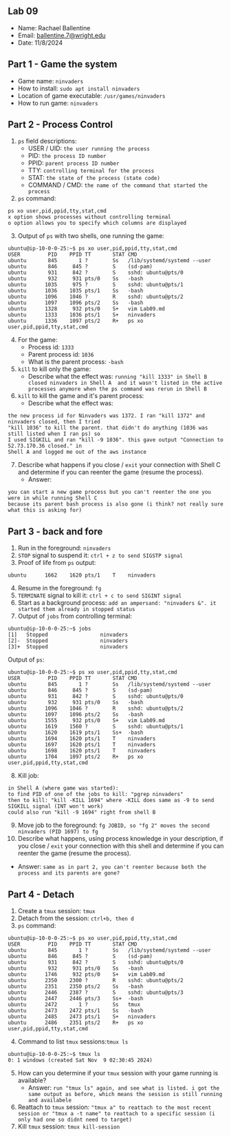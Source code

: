 ## Lab 09

- Name: Rachael Ballentine
- Email: ballentine.7@wright.edu
- Date: 11/8/2024

## Part 1 - Game the system

- Game name: `ninvaders`
- How to install: `sudo apt install ninvaders`
- Location of game executable: `/usr/games/ninvaders`
- How to run game: `ninvaders`

## Part 2 - Process Control

1. `ps` field descriptions:
   - USER / UID: `the user running the process`
   - PID: `the process ID number` 
   - PPID: `parent process ID number`
   - TTY: `controlling terminal for the process`
   - STAT: `the state of the process (state code)`
   - COMMAND / CMD: `the name of the command that started the process`
2. `ps` command:
```
ps xo user,pid,ppid,tty,stat,cmd
x option shows processes without controlling terminal
o option allows you to specify which columns are displayed
```

3. Output of `ps` with two shells, one running the game:
```
ubuntu@ip-10-0-0-25:~$ ps xo user,pid,ppid,tty,stat,cmd
USER         PID    PPID TT       STAT CMD
ubuntu       845       1 ?        Ss   /lib/systemd/systemd --user
ubuntu       846     845 ?        S    (sd-pam)
ubuntu       931     842 ?        S    sshd: ubuntu@pts/0
ubuntu       932     931 pts/0    Ss   -bash
ubuntu      1035     975 ?        S    sshd: ubuntu@pts/1
ubuntu      1036    1035 pts/1    Ss   -bash
ubuntu      1096    1046 ?        R    sshd: ubuntu@pts/2
ubuntu      1097    1096 pts/2    Ss   -bash
ubuntu      1328     932 pts/0    S+   vim Lab09.md
ubuntu      1333    1036 pts/1    S+   ninvaders
ubuntu      1336    1097 pts/2    R+   ps xo user,pid,ppid,tty,stat,cmd
```
4. For the game:
   - Process id: `1333`
   - Parent process id: `1036` 
   - What is the parent process: `-bash` 
5. `kill` to kill only the game:
   - Describe what the effect was: `running "kill 1333" in Shell B closed ninvaders in Shell A 
and it wasn't listed in the active processes anymore when the ps command was rerun in Shell B` 
6. `kill` to kill the game and it's parent process: 
   - Describe what the effect was: 
```
the new process id for Ninvaders was 1372. I ran "kill 1372" and ninvaders closed, then I tried
"kill 1036" to kill the parent. that didn't do anything (1036 was still listed when I ran ps) so
I used SIGKILL and ran "kill -9 1036". this gave output "Connection to 52.73.170.36 closed." in 
Shell A and logged me out of the aws instance
```
7. Describe what happens if you close / `exit` your connection with Shell C and determine if you can reenter the game (resume the process).
   - Answer:
```
you can start a new game process but you can't reenter the one you were in while running Shell C 
because its parent bash process is also gone (i think? not really sure what this is asking for)
```

## Part 3 - back and fore

1. Run in the foreground: `ninvaders`
2. `STOP` signal to suspend it: `ctrl + z to send SIGSTP signal`
3. Proof of life from `ps` output: 
```
ubuntu      1662    1620 pts/1    T    ninvaders
```
4. Resume in the foreground: `fg`
5. `TERMINATE` signal to kill it: `ctrl + c to send SIGINT signal` 
6. Start as a background process: `add an ampersand: "ninvaders &". it started them already
in stopped status`
7. Output of `jobs` from controlling terminal: 
```
ubuntu@ip-10-0-0-25:~$ jobs
[1]   Stopped                 ninvaders
[2]-  Stopped                 ninvaders
[3]+  Stopped                 ninvaders
```
Output of `ps`:
```
ubuntu@ip-10-0-0-25:~$ ps xo user,pid,ppid,tty,stat,cmd
USER         PID    PPID TT       STAT CMD
ubuntu       845       1 ?        Ss   /lib/systemd/systemd --user
ubuntu       846     845 ?        S    (sd-pam)
ubuntu       931     842 ?        S    sshd: ubuntu@pts/0
ubuntu       932     931 pts/0    Ss   -bash
ubuntu      1096    1046 ?        R    sshd: ubuntu@pts/2
ubuntu      1097    1096 pts/2    Ss   -bash
ubuntu      1555     932 pts/0    S+   vim Lab09.md
ubuntu      1619    1560 ?        S    sshd: ubuntu@pts/1
ubuntu      1620    1619 pts/1    Ss+  -bash
ubuntu      1694    1620 pts/1    T    ninvaders
ubuntu      1697    1620 pts/1    T    ninvaders
ubuntu      1698    1620 pts/1    T    ninvaders
ubuntu      1704    1097 pts/2    R+   ps xo user,pid,ppid,tty,stat,cmd
```
8. Kill job: 
```
in Shell A (where game was started):
to find PID of one of the jobs to kill: "pgrep ninvaders"
then to kill: "kill -KILL 1694" where -KILL does same as -9 to send SIGKILL signal (INT won't work)
could also run "kill -9 1694" right from shell B 
```
9. Move job to the foreground: `fg JOBID, so "fg 2" moves the second ninvaders (PID 1697) to fg`
10. Describe what happens, using process knowledge in your description, if you close / `exit` your connection with this shell and determine if you can reenter the game (resume the process).
   - Answer: ` same as in part 2, you can't reenter because both the process and its parents are
gone? `

## Part 4 - Detach

1. Create a `tmux` session: `tmux`
2. Detach from the session: `ctrl+b, then d`
3. `ps` command:
```
ubuntu@ip-10-0-0-25:~$ ps xo user,pid,ppid,tty,stat,cmd
USER         PID    PPID TT       STAT CMD
ubuntu       845       1 ?        Ss   /lib/systemd/systemd --user
ubuntu       846     845 ?        S    (sd-pam)
ubuntu       931     842 ?        S    sshd: ubuntu@pts/0
ubuntu       932     931 pts/0    Ss   -bash
ubuntu      1746     932 pts/0    S+   vim Lab09.md
ubuntu      2350    2300 ?        R    sshd: ubuntu@pts/2
ubuntu      2351    2350 pts/2    Ss   -bash
ubuntu      2446    2387 ?        S    sshd: ubuntu@pts/3
ubuntu      2447    2446 pts/3    Ss+  -bash
ubuntu      2472       1 ?        Ss   tmux
ubuntu      2473    2472 pts/1    Ss   -bash
ubuntu      2485    2473 pts/1    S+   ninvaders
ubuntu      2486    2351 pts/2    R+   ps xo user,pid,ppid,tty,stat,cmd
```
4. Command to list `tmux` sessions:`tmux ls`
```
ubuntu@ip-10-0-0-25:~$ tmux ls
0: 1 windows (created Sat Nov  9 02:30:45 2024)
```
5. How can you determine if your `tmux` session with your game running is available?
   - Answer: `run "tmux ls" again, and see what is listed. i got the same output as before, which
means the session is still running and availabele`
7. Reattach to `tmux` session: `"tmux a" to reattach to the most recent session or "tmux a -t name"
to reattach to a specific session (i only had one so didnt need to target)`
8. Kill `tmux` session: `tmux kill-session`
